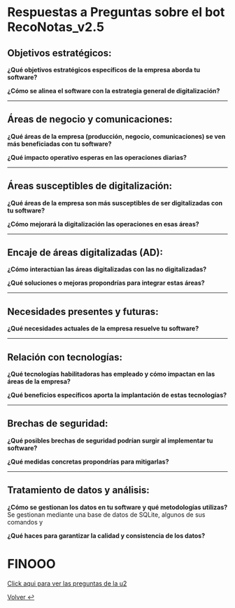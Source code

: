 # Respuestas a Preguntas sobre el bot RecoNotas_v2.5



## Objetivos estratégicos:

**¿Qué objetivos estratégicos específicos de la empresa aborda tu software?**

**¿Cómo se alinea el software con la estrategia general de digitalización?**

---
## Áreas de negocio y comunicaciones:

**¿Qué áreas de la empresa (producción, negocio, comunicaciones) se ven más beneficiadas con tu software?**

**¿Qué impacto operativo esperas en las operaciones diarias?**

---
## Áreas susceptibles de digitalización:

**¿Qué áreas de la empresa son más susceptibles de ser digitalizadas con tu software?**

**¿Cómo mejorará la digitalización las operaciones en esas áreas?**

---
## Encaje de áreas digitalizadas (AD):

**¿Cómo interactúan las áreas digitalizadas con las no digitalizadas?**

**¿Qué soluciones o mejoras propondrías para integrar estas áreas?**

---
## Necesidades presentes y futuras:

**¿Qué necesidades actuales de la empresa resuelve tu software?**

---
## Relación con tecnologías:

**¿Qué tecnologías habilitadoras has empleado y cómo impactan en las áreas de la empresa?**

**¿Qué beneficios específicos aporta la implantación de estas tecnologías?**

---
## Brechas de seguridad:

**¿Qué posibles brechas de seguridad podrían surgir al implementar tu software?**

**¿Qué medidas concretas propondrías para mitigarlas?**

---
## Tratamiento de datos y análisis:

**¿Cómo se gestionan los datos en tu software y qué metodologías utilizas?**
Se gestionan mediante una base de datos de SQLite, algunos de sus comandos  y

**¿Qué haces para garantizar la calidad y consistencia de los datos?**

# FINOOO

[Click aqui para ver las preguntas de la u2 ](../docs/preguntas_u2.md)

[ Volver ↩](../ReadMe.md)